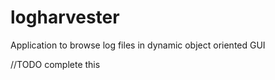 # logharvester
Application to browse log files in dynamic object oriented GUI 

//TODO complete this
